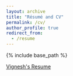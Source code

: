 ```yaml
---
layout: archive
title: "Résumé and CV"
permalink: /cv/
author_profile: true
redirect_from:
  - /resume
---
```


{% include base_path %}

[Vignesh's Resume](http://Vignesh-Nswamy.github.io/files/resume.pdf)
